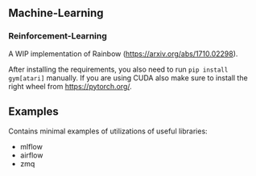 ## Machine-Learning

### Reinforcement-Learning
A WIP implementation of Rainbow (https://arxiv.org/abs/1710.02298).

After installing the requirements, you also need to run `pip install gym[atari]` manually. If you are using CUDA also make sure to install the right wheel from https://pytorch.org/.

## Examples
Contains minimal examples of utilizations of useful libraries:
- mlflow
- airflow
- zmq

